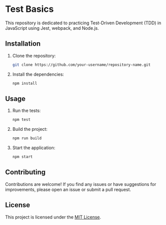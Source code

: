 # Test Basics

This repository is dedicated to practicing Test-Driven Development (TDD) in JavaScript using Jest, webpack, and Node.js.

## Installation

1. Clone the repository:

   ```bash
   git clone https://github.com/your-username/repository-name.git
   ```

2. Install the dependencies:

   ```bash
   npm install
   ```

## Usage

1. Run the tests:

   ```bash
   npm test
   ```

2. Build the project:

   ```bash
   npm run build
   ```

3. Start the application:

   ```bash
   npm start
   ```

## Contributing

Contributions are welcome! If you find any issues or have suggestions for improvements, please open an issue or submit a pull request.

## License

This project is licensed under the [MIT License](LICENSE).

